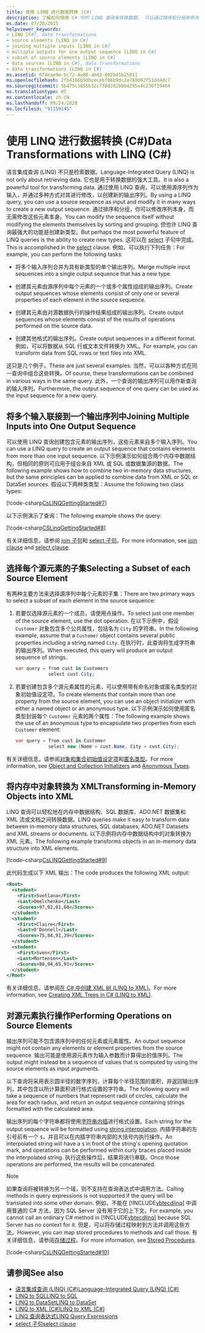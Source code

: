 ```yaml
---
title: 使用 LINQ 进行数据转换 (C#)
description: 了解如何使用 C# 中的 LINQ 查询来转换数据。 可以通过排序和分组来修改序列，并使用 select 子句创建新类型。
ms.date: 07/20/2015
helpviewer_keywords:
- LINQ [C#], data transformations
- source elements [LINQ in C#]
- joining multiple inputs [LINQ in C#]
- multiple outputs for one output sequence [LINQ in C#]
- subset of source elements [LINQ in C#]
- data sources [LINQ in C#], data transformations
- data transformations [LINQ in C#]
ms.assetid: 674eae9e-bc72-4a88-aed3-802b45b25811
ms.openlocfilehash: 2fb4166b9dbcecebf06b9dc3a780b02751dd4dc7
ms.sourcegitcommit: 5b475c1855b32cf78d2d1bbb4295e4c236f39464
ms.translationtype: HT
ms.contentlocale: zh-CN
ms.lasthandoff: 09/24/2020
ms.locfileid: "91159145"
---
```

# <a name="data-transformations-with-linq-c"></a><span data-ttu-id="6de66-104">使用 LINQ 进行数据转换 (C#)</span><span class="sxs-lookup"><span data-stu-id="6de66-104">Data Transformations with LINQ (C#)</span></span>

<span data-ttu-id="6de66-105">语言集成查询 (LINQ) 不只是检索数据。</span><span class="sxs-lookup"><span data-stu-id="6de66-105">Language-Integrated Query (LINQ) is not only about retrieving data.</span></span> <span data-ttu-id="6de66-106">它也是用于转换数据的强大工具。</span><span class="sxs-lookup"><span data-stu-id="6de66-106">It is also a powerful tool for transforming data.</span></span> <span data-ttu-id="6de66-107">通过使用 LINQ 查询，可以使用源序列作为输入，并通过多种方式对其进行修改，以创建新的输出序列。</span><span class="sxs-lookup"><span data-stu-id="6de66-107">By using a LINQ query, you can use a source sequence as input and modify it in many ways to create a new output sequence.</span></span> <span data-ttu-id="6de66-108">通过排序和分组，你可以修改序列本身，而无需修改这些元素本身。</span><span class="sxs-lookup"><span data-stu-id="6de66-108">You can modify the sequence itself without modifying the elements themselves by sorting and grouping.</span></span> <span data-ttu-id="6de66-109">但也许 LINQ 查询最强大的功能是创建新类型。</span><span class="sxs-lookup"><span data-stu-id="6de66-109">But perhaps the most powerful feature of LINQ queries is the ability to create new types.</span></span> <span data-ttu-id="6de66-110">这可以在 [select](../../../language-reference/keywords/select-clause.md) 子句中完成。</span><span class="sxs-lookup"><span data-stu-id="6de66-110">This is accomplished in the [select](../../../language-reference/keywords/select-clause.md) clause.</span></span> <span data-ttu-id="6de66-111">例如，可以执行下列任务：</span><span class="sxs-lookup"><span data-stu-id="6de66-111">For example, you can perform the following tasks:</span></span>  
  
- <span data-ttu-id="6de66-112">将多个输入序列合并为具有新类型的单个输出序列。</span><span class="sxs-lookup"><span data-stu-id="6de66-112">Merge multiple input sequences into a single output sequence that has a new type.</span></span>  
  
- <span data-ttu-id="6de66-113">创建其元素由源序列中每个元素的一个或多个属性组成的输出序列。</span><span class="sxs-lookup"><span data-stu-id="6de66-113">Create output sequences whose elements consist of only one or several properties of each element in the source sequence.</span></span>  
  
- <span data-ttu-id="6de66-114">创建其元素由对源数据执行的操作结果组成的输出序列。</span><span class="sxs-lookup"><span data-stu-id="6de66-114">Create output sequences whose elements consist of the results of operations performed on the source data.</span></span>  
  
- <span data-ttu-id="6de66-115">创建其他格式的输出序列。</span><span class="sxs-lookup"><span data-stu-id="6de66-115">Create output sequences in a different format.</span></span> <span data-ttu-id="6de66-116">例如，可以将数据从 SQL 行或文本文件转换为 XML。</span><span class="sxs-lookup"><span data-stu-id="6de66-116">For example, you can transform data from SQL rows or text files into XML.</span></span>  
  
 <span data-ttu-id="6de66-117">这只是几个例子。</span><span class="sxs-lookup"><span data-stu-id="6de66-117">These are just several examples.</span></span> <span data-ttu-id="6de66-118">当然，可以以各种方式在同一查询中组合这些转换。</span><span class="sxs-lookup"><span data-stu-id="6de66-118">Of course, these transformations can be combined in various ways in the same query.</span></span> <span data-ttu-id="6de66-119">此外，一个查询的输出序列可以用作新查询的输入序列。</span><span class="sxs-lookup"><span data-stu-id="6de66-119">Furthermore, the output sequence of one query can be used as the input sequence for a new query.</span></span>  
  
## <a name="joining-multiple-inputs-into-one-output-sequence"></a><span data-ttu-id="6de66-120">将多个输入联接到一个输出序列中</span><span class="sxs-lookup"><span data-stu-id="6de66-120">Joining Multiple Inputs into One Output Sequence</span></span>  

 <span data-ttu-id="6de66-121">可以使用 LINQ 查询创建包含元素的输出序列，这些元素来自多个输入序列。</span><span class="sxs-lookup"><span data-stu-id="6de66-121">You can use a LINQ query to create an output sequence that contains elements from more than one input sequence.</span></span> <span data-ttu-id="6de66-122">以下示例演示如何组合两个内存中数据结构，但相同的原则可应用于组合来自 XML 或 SQL 或数据集源的数据。</span><span class="sxs-lookup"><span data-stu-id="6de66-122">The following example shows how to combine two in-memory data structures, but the same principles can be applied to combine data from XML or SQL or DataSet sources.</span></span> <span data-ttu-id="6de66-123">假设以下两种类类型：</span><span class="sxs-lookup"><span data-stu-id="6de66-123">Assume the following two class types:</span></span>  
  
 [!code-csharp[CsLINQGettingStarted#7](~/samples/snippets/csharp/VS_Snippets_VBCSharp/CsLINQGettingStarted/CS/Class1.cs#7)]  
  
 <span data-ttu-id="6de66-124">以下示例演示了查询：</span><span class="sxs-lookup"><span data-stu-id="6de66-124">The following example shows the query:</span></span>  
  
 [!code-csharp[CSLinqGettingStarted#8](~/samples/snippets/csharp/VS_Snippets_VBCSharp/CsLINQGettingStarted/CS/Class1.cs#8)]  
  
 <span data-ttu-id="6de66-125">有关详细信息，请参阅 [join 子句](../../../language-reference/keywords/join-clause.md)和 [select 子句](../../../language-reference/keywords/select-clause.md)。</span><span class="sxs-lookup"><span data-stu-id="6de66-125">For more information, see [join clause](../../../language-reference/keywords/join-clause.md) and [select clause](../../../language-reference/keywords/select-clause.md).</span></span>  
  
## <a name="selecting-a-subset-of-each-source-element"></a><span data-ttu-id="6de66-126">选择每个源元素的子集</span><span class="sxs-lookup"><span data-stu-id="6de66-126">Selecting a Subset of each Source Element</span></span>  

 <span data-ttu-id="6de66-127">有两种主要方法来选择源序列中每个元素的子集：</span><span class="sxs-lookup"><span data-stu-id="6de66-127">There are two primary ways to select a subset of each element in the source sequence:</span></span>  
  
1. <span data-ttu-id="6de66-128">若要仅选择源元素的一个成员，请使用点操作。</span><span class="sxs-lookup"><span data-stu-id="6de66-128">To select just one member of the source element, use the dot operation.</span></span> <span data-ttu-id="6de66-129">在以下示例中，假设 `Customer` 对象包含多个公共属性，包括名为 `City` 的字符串。</span><span class="sxs-lookup"><span data-stu-id="6de66-129">In the following example, assume that a `Customer` object contains several public properties including a string named `City`.</span></span> <span data-ttu-id="6de66-130">在执行时，此查询将生成字符串的输出序列。</span><span class="sxs-lookup"><span data-stu-id="6de66-130">When executed, this query will produce an output sequence of strings.</span></span>  
  
    ```csharp
    var query = from cust in Customers  
                select cust.City;  
    ```  
  
2. <span data-ttu-id="6de66-131">若要创建包含多个源元素属性的元素，可以使用带有命名对象或匿名类型的对象初始值设定项。</span><span class="sxs-lookup"><span data-stu-id="6de66-131">To create elements that contain more than one property from the source element, you can use an object initializer with either a named object or an anonymous type.</span></span> <span data-ttu-id="6de66-132">以下示例演示如何使用匿名类型封装每个 `Customer` 元素的两个属性：</span><span class="sxs-lookup"><span data-stu-id="6de66-132">The following example shows the use of an anonymous type to encapsulate two properties from each `Customer` element:</span></span>  
  
    ```csharp
    var query = from cust in Customer  
                select new {Name = cust.Name, City = cust.City};  
    ```  
  
 <span data-ttu-id="6de66-133">有关详细信息，请参阅[对象和集合初始值设定项](../../classes-and-structs/object-and-collection-initializers.md)和[匿名类型](../../classes-and-structs/anonymous-types.md)。</span><span class="sxs-lookup"><span data-stu-id="6de66-133">For more information, see [Object and Collection Initializers](../../classes-and-structs/object-and-collection-initializers.md) and [Anonymous Types](../../classes-and-structs/anonymous-types.md).</span></span>  
  
## <a name="transforming-in-memory-objects-into-xml"></a><span data-ttu-id="6de66-134">将内存中对象转换为 XML</span><span class="sxs-lookup"><span data-stu-id="6de66-134">Transforming in-Memory Objects into XML</span></span>  

 <span data-ttu-id="6de66-135">LINQ 查询可以轻松地在内存中数据结构、SQL 数据库、ADO.NET 数据集和 XML 流或文档之间转换数据。</span><span class="sxs-lookup"><span data-stu-id="6de66-135">LINQ queries make it easy to transform data between in-memory data structures, SQL databases, ADO.NET Datasets and XML streams or documents.</span></span> <span data-ttu-id="6de66-136">以下示例将内存中数据结构中的对象转换为 XML 元素。</span><span class="sxs-lookup"><span data-stu-id="6de66-136">The following example transforms objects in an in-memory data structure into XML elements.</span></span>  
  
 [!code-csharp[CsLINQGettingStarted#9](~/samples/snippets/csharp/VS_Snippets_VBCSharp/CsLINQGettingStarted/CS/Class1.cs#9)]  
  
 <span data-ttu-id="6de66-137">此代码生成以下 XML 输出：</span><span class="sxs-lookup"><span data-stu-id="6de66-137">The code produces the following XML output:</span></span>  
  
```xml  
<Root>  
  <student>  
    <First>Svetlana</First>  
    <Last>Omelchenko</Last>  
    <Scores>97,92,81,60</Scores>  
  </student>  
  <student>  
    <First>Claire</First>  
    <Last>O'Donnell</Last>  
    <Scores>75,84,91,39</Scores>  
  </student>  
  <student>  
    <First>Sven</First>  
    <Last>Mortensen</Last>  
    <Scores>88,94,65,91</Scores>  
  </student>  
</Root>  
```  
  
 <span data-ttu-id="6de66-138">有关详细信息，请参阅[在 C# 中创建 XML 树 (LINQ to XML)](../../../../standard/linq/create-xml-trees.md)。</span><span class="sxs-lookup"><span data-stu-id="6de66-138">For more information, see [Creating XML Trees in C# (LINQ to XML)](../../../../standard/linq/create-xml-trees.md).</span></span>  
  
## <a name="performing-operations-on-source-elements"></a><span data-ttu-id="6de66-139">对源元素执行操作</span><span class="sxs-lookup"><span data-stu-id="6de66-139">Performing Operations on Source Elements</span></span>  

 <span data-ttu-id="6de66-140">输出序列可能不包含源序列中的任何元素或元素属性。</span><span class="sxs-lookup"><span data-stu-id="6de66-140">An output sequence might not contain any elements or element properties from the source sequence.</span></span> <span data-ttu-id="6de66-141">输出可能是使用源元素作为输入参数而计算得出的值序列。</span><span class="sxs-lookup"><span data-stu-id="6de66-141">The output might instead be a sequence of values that is computed by using the source elements as input arguments.</span></span>

 <span data-ttu-id="6de66-142">以下查询将采用表示圆半径的数字序列，计算每个半径范围的面积，并返回输出序列，其中包含以所计算面积进行格式设置的字符串。</span><span class="sxs-lookup"><span data-stu-id="6de66-142">The following query will take a sequence of numbers that represent radii of circles, calculate the area for each radius, and return an output sequence containing strings formatted with the calculated area.</span></span>

 <span data-ttu-id="6de66-143">输出序列的每个字符串都将使用[字符串内插](../../../language-reference/tokens/interpolated.md)进行格式设置。</span><span class="sxs-lookup"><span data-stu-id="6de66-143">Each string for the output sequence will be formatted using [string interpolation](../../../language-reference/tokens/interpolated.md).</span></span> <span data-ttu-id="6de66-144">内插字符串的左引号前有一个 `$`，并且可以在内插字符串内部的大括号内执行操作。</span><span class="sxs-lookup"><span data-stu-id="6de66-144">An interpolated string will have a `$` in front of the string's opening quotation mark, and operations can be performed within curly braces placed inside the interpolated string.</span></span> <span data-ttu-id="6de66-145">执行这些操作后，结果将进行串联。</span><span class="sxs-lookup"><span data-stu-id="6de66-145">Once those operations are performed, the results will be concatenated.</span></span>
  
> [!NOTE]
> <span data-ttu-id="6de66-146">如果查询将被转换为另一个域，则不支持在查询表达式中调用方法。</span><span class="sxs-lookup"><span data-stu-id="6de66-146">Calling methods in query expressions is not supported if the query will be translated into some other domain.</span></span> <span data-ttu-id="6de66-147">例如，不能在 [!INCLUDE[vbtecdlinq](~/includes/vbtecdlinq-md.md)] 中调用普通的 C# 方法，因为 SQL Server 没有用于它的上下文。</span><span class="sxs-lookup"><span data-stu-id="6de66-147">For example, you cannot call an ordinary C# method in [!INCLUDE[vbtecdlinq](~/includes/vbtecdlinq-md.md)] because SQL Server has no context for it.</span></span> <span data-ttu-id="6de66-148">但是，可以将存储过程映射到方法并调用这些方法。</span><span class="sxs-lookup"><span data-stu-id="6de66-148">However, you can map stored procedures to methods and call those.</span></span> <span data-ttu-id="6de66-149">有关详细信息，请参阅[存储过程](../../../../framework/data/adonet/sql/linq/stored-procedures.md)。</span><span class="sxs-lookup"><span data-stu-id="6de66-149">For more information, see [Stored Procedures](../../../../framework/data/adonet/sql/linq/stored-procedures.md).</span></span>  
  
 [!code-csharp[CsLINQGettingStarted#10](~/samples/snippets/csharp/VS_Snippets_VBCSharp/CsLINQGettingStarted/CS/Class1.cs#10)]  
  
## <a name="see-also"></a><span data-ttu-id="6de66-150">请参阅</span><span class="sxs-lookup"><span data-stu-id="6de66-150">See also</span></span>

- [<span data-ttu-id="6de66-151">语言集成查询 (LINQ) (C#)</span><span class="sxs-lookup"><span data-stu-id="6de66-151">Language-Integrated Query (LINQ) (C#)</span></span>](./index.md)
- [<span data-ttu-id="6de66-152">LINQ to SQL</span><span class="sxs-lookup"><span data-stu-id="6de66-152">LINQ to SQL</span></span>](../../../../framework/data/adonet/sql/linq/index.md)
- [<span data-ttu-id="6de66-153">LINQ to DataSet</span><span class="sxs-lookup"><span data-stu-id="6de66-153">LINQ to DataSet</span></span>](../../../../framework/data/adonet/linq-to-dataset.md)
- [<span data-ttu-id="6de66-154">LINQ to XML (C#)</span><span class="sxs-lookup"><span data-stu-id="6de66-154">LINQ to XML (C#)</span></span>](../../../../standard/linq/linq-xml-overview.md)
- [<span data-ttu-id="6de66-155">LINQ 查询表达式</span><span class="sxs-lookup"><span data-stu-id="6de66-155">LINQ Query Expressions</span></span>](../../../linq/index.md)
- [<span data-ttu-id="6de66-156">select 子句</span><span class="sxs-lookup"><span data-stu-id="6de66-156">select clause</span></span>](../../../language-reference/keywords/select-clause.md)

